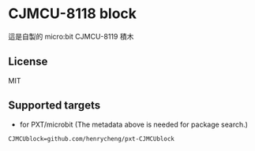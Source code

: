 # CJMCU-8118 block

這是自製的 micro:bit CJMCU-8119 積木

## License

MIT

## Supported targets

* for PXT/microbit
(The metadata above is needed for package search.)

```package
CJMCUblock=github.com/henrycheng/pxt-CJMCUblock
```
